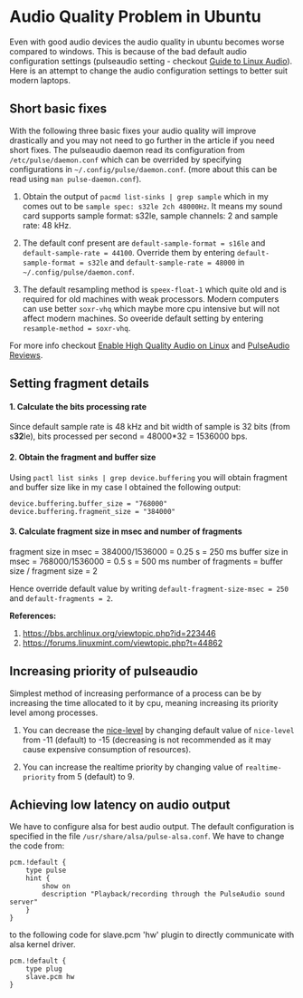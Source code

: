 # Audio Quality Problem in Ubuntu

Even with good audio devices the audio quality in ubuntu becomes worse compared to windows. This is because of the bad default audio configuration settings (pulseaudio setting - checkout [Guide to Linux Audio](https://linuxhint.com/guide_linux_audio/)). Here is an attempt to change the audio configuration settings to better suit modern laptops.

## Short basic fixes
With the following three basic fixes your audio quality will improve drastically and you may not need to go further in the article if you need short fixes. The pulseaudio daemon read its configuration from `/etc/pulse/daemon.conf` which can be overrided by specifying configurations in `~/.config/pulse/daemon.conf`. (more about this can be read using `man pulse-daemon.conf`).

1. Obtain the output of `pacmd list-sinks | grep sample` which in my comes out to be `sample spec: s32le 2ch 48000Hz`. It means my sound card supports sample format: s32le, sample channels: 2 and sample rate: 48 kHz.

2. The default conf present are `default-sample-format = s16le` and `default-sample-rate = 44100`. Override them by entering `default-sample-format = s32le` and `default-sample-rate = 48000` in `~/.config/pulse/daemon.conf`.

3. The default resampling method is `speex-float-1` which quite old and is required for old machines with weak processors. Modern computers can use better `soxr-vhq` which maybe more cpu intensive but will not affect modern machines. So oveeride default setting by entering `resample-method = soxr-vhq`.

For more info checkout [Enable High Quality Audio on Linux](https://medium.com/@gamunu/enable-high-quality-audio-on-linux-6f16f3fe7e1f) and [PulseAudio Reviews](https://linuxreviews.org/PulseAudio).

## Setting fragment details

#### 1. Calculate the bits processing rate
Since default sample rate is 48 kHz and bit width of sample is 32 bits (from s**32**le), bits processed per second = 48000*32 = 1536000 bps.

#### 2. Obtain the fragment and buffer size
Using `pactl list sinks | grep device.buffering` you will obtain fragment and buffer size like in my case I obtained the following output:
```
device.buffering.buffer_size = "768000"
device.buffering.fragment_size = "384000"
```

#### 3. Calculate fragment size in msec and number of fragments
fragment size in msec = 384000/1536000 = 0.25 s = 250 ms
buffer size in msec = 768000/1536000 = 0.5 s = 500 ms
number of fragments = buffer size / fragment size = 2

Hence override default value by writing `default-fragment-size-msec = 250` and `default-fragments = 2`.

**References:** 
1. https://bbs.archlinux.org/viewtopic.php?id=223446
2. https://forums.linuxmint.com/viewtopic.php?t=44862

## Increasing priority of pulseaudio

Simplest method of increasing performance of a process can be by increasing the time allocated to it by cpu, meaning increasing its priority level among processes.

1. You can decrease the [nice-level](https://en.wikipedia.org/wiki/Nice_(Unix)#:~:text=nice%20is%20a%20program%20found,operating%20systems%20such%20as%20Linux.&text=nice%20is%20used%20to%20invoke,19%20is%20the%20lowest%20priority.) by changing default value of `nice-level` from -11 (default) to -15 (decreasing is not recommended as it may cause expensive consumption of resources).

2. You can increase the realtime priority by changing value of `realtime-priority` from 5 (default) to 9.

## Achieving low latency on audio output

We have to configure alsa for best audio output. The default configuration is specified in the file `/usr/share/alsa/pulse-alsa.conf`. We have to change the code from:
```
pcm.!default {
    type pulse
    hint {
        show on
        description "Playback/recording through the PulseAudio sound server"
    }
}
```

to the following code for slave.pcm 'hw' plugin to directly communicate with alsa kernel driver.
```
pcm.!default {
    type plug
    slave.pcm hw
}
```